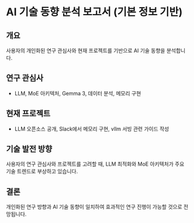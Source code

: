 # AI 기술 동향 분석 보고서 (기본 정보 기반)

## 개요
사용자의 개인화된 연구 관심사와 현재 프로젝트를 기반으로 AI 기술 동향을 분석합니다.

## 연구 관심사
- LLM, MoE 아키텍처, Gemma 3, 데이터 분석, 메모리 구현

## 현재 프로젝트
- LLM 오픈소스 공개, Slack에서 메모리 구현, vllm 서빙 관련 가이드 작성

## 기술 발전 방향
사용자의 연구 관심사와 프로젝트를 고려할 때, LLM 최적화와 MoE 아키텍처가 주요 기술 트렌드로 부상하고 있습니다.

## 결론
개인화된 연구 방향과 AI 기술 동향이 일치하여 효과적인 연구 진행이 가능할 것으로 전망됩니다.
